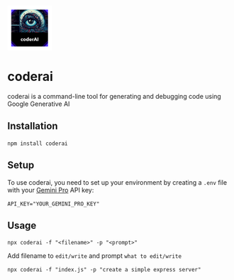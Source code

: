 <img src="coderai.png" width = "100px" height = "100px" alt="logo">

# coderai

coderai is a command-line tool for generating and debugging code using Google Generative AI

## Installation

```
npm install coderai
```

## Setup

To use coderai, you need to set up your environment by creating a `.env` file with your [Gemini Pro](https://ai.google.dev/) API key:

```dotenv
API_KEY="YOUR_GEMINI_PRO_KEY"
```

## Usage

```
npx coderai -f "<filename>" -p "<prompt>"
```
Add filename to `edit/write` and prompt `what to edit/write`
```
npx coderai -f "index.js" -p "create a simple express server"
```
